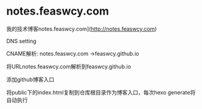 # notes.feaswcy.com

我的技术博客notes.feaswcy.com](http://notes.feaswcy.com)

DNS setting

CNAME解析: notes.feaswcy.com ->feaswcy.github.io

将URLnotes.feaswcy.com解析到feaswcy.github.io

添加github博客入口

将public下的index.html复制到仓库根目录作为博客入口，每次hexo generate将自动执行









